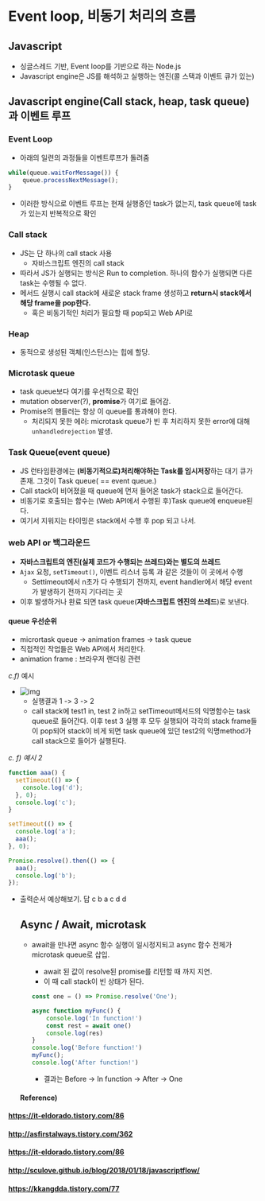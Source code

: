 # Event loop, 비동기 처리의 흐름

## Javascript

- 싱글스레드 기반, Event loop를 기반으로 하는 Node.js
- Javascript engine은 JS를 해석하고 실행하는 엔진(콜 스택과 이벤트 큐가 있는)



## Javascript engine(Call stack, heap, task queue)과 이벤트 루프



### Event Loop

* 아래의 일련의 과정들을 이벤트루프가 돌려줌

```javascript
while(queue.waitForMessage()) {
	queue.processNextMessage();
}
```

- 이러한 방식으로 이벤트 루프는 현재 실행중인 task가 없는지, task queue에 task가 있는지 반복적으로 확인



### Call stack

- JS는 단 하나의 call stack 사용
  - 자바스크립트 엔진의 call stack
- 따라서 JS가 실행되는 방식은 Run to completion. 하나의 함수가 실행되면 다른 task는 수행될 수 없다.
- 메서드 실행시 call stack에 새로운 stack frame 생성하고 **return시 stack에서 해당 frame을 pop한다.**
  - 혹은 비동기적인 처리가 필요할 때 pop되고 Web API로



### Heap

- 동적으로 생성된 객체(인스턴스)는 힙에 할당.

  

### Microtask queue

- task queue보다 여기를 우선적으로 확인
- mutation observer(?), **promise**가 여기로 들어감.
- Promise의 핸들러는 항상 이 queue를 통과해야 한다.
  - 처리되지 못한 에러: microtask queue가 빈 후 처리하지 못한 error에 대해 `unhandledrejection` 발생.

  

### Task Queue(event queue)

- JS 런타임환경에는 **(비동기적으로)처리해야하는 Task를 임시저장**하는 대기 큐가 존재. 그것이 Task queue( == event queue.)
- Call stack이 비어졌을 때 queue에 먼저 들어온 task가 stack으로 들어간다.
- 비동기로 호출되는 함수는 (Web API에서 수행된 후)Task queue에 enqueue된다.
- 여기서 지워지는 타이밍은 stack에서 수행 후 pop 되고 나서.

  

### **web API** or 백그라운드

- **자바스크립트의 엔진(실제 코드가 수행되는 쓰레드)와는 별도의 쓰레드**
- `Ajax` 요청, `setTimeout()`, 이벤트 리스너 등록 과 같은 것들이 이 곳에서 수행
  - Settimeout에서 n초가 다 수행되기 전까지, event handler에서 해당 event가 발생하기 전까지 기다리는 곳
- 이후 발생하거나 완료 되면 task queue(**자바스크립트 엔진의 쓰레드**)로 보낸다.

  

  

#### queue 우선순위

- micrortask queue -> animation frames -> task queue
- 직접적인 작업들은 Web API에서 처리한다.
- animation frame : 브라우저 랜더링 관련



*c.f)* 예시

- ![img](https://camo.githubusercontent.com/d635b008ba59f57449a924eac64883de31a814d56ed9791db6d5980c6312e1f0/68747470733a2f2f6c68352e676f6f676c6575736572636f6e74656e742e636f6d2f37567a686875684f5767576f62596174704a486c4665714261306b357254357178516e6a7658723545575863346a6f314e446c6168566276616733394b534b38434f56507a4d554833324857774672505762423366536d63334b5152754831336e6c5a626b576f44506c504a707064724b682d6d496a374f524f49646852305a6b6b51735a775977)
  - 실행결과 1 -> 3 -> 2
  - call stack에 test1 in, test 2 in하고 setTimeout메서드의 익명함수는 task queue로 들어간다. 이후 test 3 실행 후 모두 실행되어 각각의 stack frame들이 pop되어 stack이 비게 되면 task queue에 있던 test2의 익명method가 call stack으로 들어가 실행된다.



*c. f) 예시 2*

``` javascript
function aaa() {
  setTimeout(() => {
    console.log('d');
  }, 0); 
  console.log('c');
}

setTimeout(() => {
  console.log('a');
  aaa();
}, 0);

Promise.resolve().then(() => {
  aaa();
  console.log('b');
});
```

* 출력순서 예상해보기.  																												답 c b a c d d  

  

  ## Async / Await, microtask

  * await을 만나면 async 함수 실행이 일시정지되고 async 함수 전체가 microtask queue로 삽입.

    * await 된 값이 resolve된 promise를 리턴할 때 까지 지연.
    * 이 때 call stack이 빈 상태가 된다.

    ``` javascript
    const one = () => Promise.resolve('One');
    
    async function myFunc() {
        console.log('In function!')
        const rest = await one()
        console.log(res)
    }
    console.log('Before function!')
    myFunc();
    console.log('After function!')
    ```

    * 결과는 Before -> In function -> After -> One



  #### Reference)

#### https://it-eldorado.tistory.com/86

#### http://asfirstalways.tistory.com/362

#### https://it-eldorado.tistory.com/86

#### http://sculove.github.io/blog/2018/01/18/javascriptflow/

#### https://kkangdda.tistory.com/77
